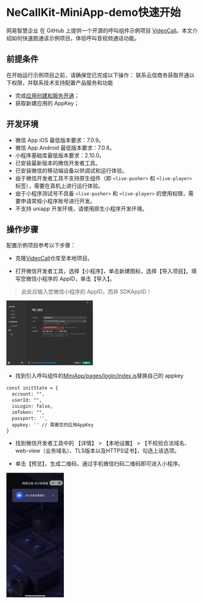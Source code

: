 # NeCallKit-MiniApp-demo快速开始

网易智慧企业 在 GitHub 上提供一个开源的呼叫组件示例项目 [VideoCall](https://github.com/netease-kit/NECallKit/tree/master/MiniApp)。本文介绍如何快速跑通该示例项目，体验呼叫音视频通话功能。

##  前提条件
在开始运行示例项目之前，请确保您已完成以下操作：
联系云信商务获取开通以下权限，并联系技术支持配置产品服务和功能

  - 完成[应用创建和服务开通](https://github.com/netease-kit/documents/blob/main/%E4%B8%9A%E5%8A%A1%E7%BB%84%E4%BB%B6/%E5%91%BC%E5%8F%AB%E7%BB%84%E4%BB%B6/%E5%BA%94%E7%94%A8%E5%88%9B%E5%BB%BA%E5%92%8C%E6%9C%8D%E5%8A%A1%E5%BC%80%E9%80%9A.md)；
  - 获取新建应用的 AppKey；

## 开发环境

  * 微信 App iOS 最低版本要求：7.0.9。
  * 微信 App Android 最低版本要求：7.0.8。
  * 小程序基础库最低版本要求：2.10.0。
  * 已安装最新版本的微信开发者工具。
  * 已安装微信的移动端设备以供调试和运行体验。
  * 由于微信开发者工具不支持原生组件（即 `<live-pusher>` 和 `<live-player>` 标签），需要在真机上进行运行体验。
  * 由于小程序测试号不具备 `<live-pusher>` 和 `<live-player>` 的使用权限，需要申请常规小程序账号进行开发。
  * 不支持 uniapp 开发环境，请使用原生小程序开发环境。

## 操作步骤

  配置示例项目参考以下步骤：

  - 克隆[VideoCall](https://github.com/netease-kit/NECallKit/tree/master/MiniApp)仓库至本地项目。

  - 打开微信开发者工具，选择【小程序】，单击新建图标，选择【导入项目】。填写您微信小程序的 AppID，单击【导入】。

  > 此处应输入您微信小程序的 AppID，而非 SDKAppID！

  <img src="./assets/images/image-20211008101829.png" width="45%"/>
  
  - 找到引入呼叫组件的[MiniApp/pages/login/index.js](https://github.com/netease-kit/NECallKit/tree/master/MiniApp/pages/login/index.js)替换自己的 appkey
  
  ```
  const initState = {
    account: "",
    userId: "",
    isLogin: false,
    imToken: "",
    passport: '',
    appkey: '' // 需要您的应用AppKey
  }
  ```

  - 找到微信开发者工具中的 【详情】 > 【本地设置】 > 【不校验合法域名、web-view（业务域名）、TLS版本以及HTTPS证书】，勾选上该选项。
  
  - 单击【预览】，生成二维码，通过手机微信扫码二维码即可进入小程序。

  <img src="./assets/images/image-20211008101000.jpg" width="30%"/>
